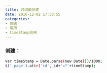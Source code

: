 ```yaml
---
title: 时间戳创建
date: 2016-12-02 17:38:55
categories:
- 前端
- 常用
- timeStamp应用
---
```


### 创建：

``` bash
var timeStamp = Date.parse(new Date())/1000;
$('.page').attr('id',_id+'=?'+timeStamp);

```
